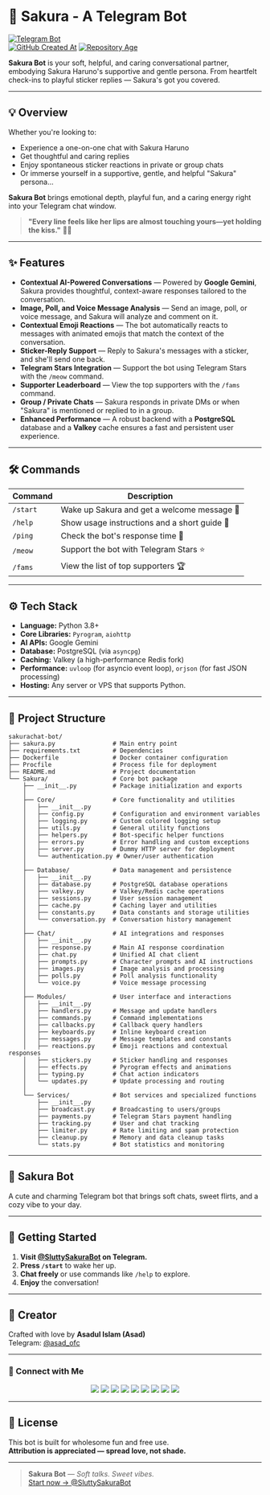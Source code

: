 # 🌸 Sakura - A Telegram Bot  
[![Telegram Bot](https://img.shields.io/badge/Chat%20Now-@SluttySakuraBot-fd79a8?logo=telegram&style=for-the-badge)](https://t.me/SluttySakuraBot)  
[![GitHub Created At](https://img.shields.io/github/created-at/qt-sakura/sakurachat-bot?style=for-the-badge&logo=github&label=Created&color=orange)](https://github.com/qt-sakura/sakurachat-bot)
[![Repository Age](https://img.shields.io/badge/Age-4%20months-blue?style=for-the-badge&logo=github&logoColor=white)](https://github.com/qt-sakura/sakurachat-bot)

**Sakura Bot** is your soft, helpful, and caring conversational partner, embodying Sakura Haruno's supportive and gentle persona.
From heartfelt check-ins to playful sticker replies — Sakura's got you covered.

---

## 💡 Overview

Whether you're looking to:
- Experience a one-on-one chat with Sakura Haruno  
- Get thoughtful and caring replies
- Enjoy spontaneous sticker reactions in private or group chats  
- Or immerse yourself in a supportive, gentle, and helpful "Sakura" persona...

**Sakura Bot** brings emotional depth, playful fun, and a caring energy right into your Telegram chat window.

> **"Every line feels like her lips are almost touching yours—yet holding the kiss."** 🌙💖

---

## ✨ Features

- **Contextual AI-Powered Conversations** — Powered by **Google Gemini**, Sakura provides thoughtful, context-aware responses tailored to the conversation.
- **Image, Poll, and Voice Message Analysis** — Send an image, poll, or voice message, and Sakura will analyze and comment on it.
- **Contextual Emoji Reactions** — The bot automatically reacts to messages with animated emojis that match the context of the conversation.
- **Sticker-Reply Support** — Reply to Sakura's messages with a sticker, and she'll send one back.
- **Telegram Stars Integration** — Support the bot using Telegram Stars with the `/meow` command.
- **Supporter Leaderboard** — View the top supporters with the `/fams` command.
- **Group / Private Chats** — Sakura responds in private DMs or when "Sakura" is mentioned or replied to in a group.
- **Enhanced Performance** — A robust backend with a **PostgreSQL** database and a **Valkey** cache ensures a fast and persistent user experience.

---

## 🛠️ Commands

| Command      | Description                                   |
|--------------|-----------------------------------------------|
| `/start`     | Wake up Sakura and get a welcome message 🌸    |
| `/help`      | Show usage instructions and a short guide 💁   |
| `/ping`      | Check the bot's response time 🏓               |
| `/meow`       | Support the bot with Telegram Stars ⭐        |
| `/fams`    | View the list of top supporters 🏆             |

---

## ⚙️ Tech Stack

- **Language:** Python 3.8+
- **Core Libraries:** `Pyrogram`, `aiohttp`
- **AI APIs:** Google Gemini
- **Database:** PostgreSQL (via `asyncpg`)
- **Caching:** Valkey (a high-performance Redis fork)
- **Performance:** `uvloop` (for asyncio event loop), `orjson` (for fast JSON processing)
- **Hosting:** Any server or VPS that supports Python.

---

## 📂 Project Structure

```
sakurachat-bot/
├── sakura.py                # Main entry point
├── requirements.txt         # Dependencies
├── Dockerfile               # Docker container configuration
├── Procfile                 # Process file for deployment
├── README.md                # Project documentation
└── Sakura/                  # Core bot package
    ├── __init__.py          # Package initialization and exports
    │
    ├── Core/                # Core functionality and utilities
    │   ├── __init__.py
    │   ├── config.py        # Configuration and environment variables
    │   ├── logging.py       # Custom colored logging setup
    │   ├── utils.py         # General utility functions
    │   ├── helpers.py       # Bot-specific helper functions
    │   ├── errors.py        # Error handling and custom exceptions
    │   ├── server.py        # Dummy HTTP server for deployment
    │   └── authentication.py # Owner/user authentication
    │
    ├── Database/            # Data management and persistence
    │   ├── __init__.py
    │   ├── database.py      # PostgreSQL database operations
    │   ├── valkey.py        # Valkey/Redis cache operations
    │   ├── sessions.py      # User session management
    │   ├── cache.py         # Caching layer and utilities
    │   ├── constants.py     # Data constants and storage utilities
    │   └── conversation.py  # Conversation history management
    │
    ├── Chat/                # AI integrations and responses
    │   ├── __init__.py
    │   ├── response.py      # Main AI response coordination
    │   ├── chat.py          # Unified AI chat client
    │   ├── prompts.py       # Character prompts and AI instructions
    │   ├── images.py        # Image analysis and processing
    │   ├── polls.py         # Poll analysis functionality
    │   └── voice.py         # Voice message processing
    │
    ├── Modules/             # User interface and interactions
    │   ├── __init__.py
    │   ├── handlers.py      # Message and update handlers
    │   ├── commands.py      # Command implementations
    │   ├── callbacks.py     # Callback query handlers
    │   ├── keyboards.py     # Inline keyboard creation
    │   ├── messages.py      # Message templates and constants
    │   ├── reactions.py     # Emoji reactions and contextual responses
    │   ├── stickers.py      # Sticker handling and responses
    │   ├── effects.py       # Pyrogram effects and animations
    │   ├── typing.py        # Chat action indicators
    │   └── updates.py       # Update processing and routing
    │
    └── Services/            # Bot services and specialized functions
        ├── __init__.py
        ├── broadcast.py     # Broadcasting to users/groups
        ├── payments.py      # Telegram Stars payment handling
        ├── tracking.py      # User and chat tracking
        ├── limiter.py       # Rate limiting and spam protection
        ├── cleanup.py       # Memory and data cleanup tasks
        └── stats.py         # Bot statistics and monitoring
```

---

## 🌸 Sakura Bot

A cute and charming Telegram bot that brings soft chats, sweet flirts, and a cozy vibe to your day.

---

## 🚀 Getting Started

1.  **Visit [@SluttySakuraBot](https://t.me/SluttySakuraBot) on Telegram.**
2.  **Press `/start`** to wake her up.
3.  **Chat freely** or use commands like `/help` to explore.
4.  **Enjoy** the conversation!

---

## 👤 Creator

Crafted with love by **Asadul Islam (Asad)**  
Telegram: [@asad_ofc](https://t.me/asad_ofc)

---

### 💌 Connect with Me

<p align="center">
  <a href="https://t.me/asad_ofc"><img src="https://img.shields.io/badge/Telegram-2CA5E0?style=for-the-badge&logo=telegram&logoColor=white" /></a>
  <a href="mailto:mr.asadul.islam00@gmail.com"><img src="https://img.shields.io/badge/Gmail-D14836?style=for-the-badge&logo=gmail&logoColor=white" /></a>
  <a href="https://youtube.com/@asad_ofc"><img src="https://img.shields.io/badge/YouTube-FF0000?style=for-the-badge&logo=youtube&logoColor=white" /></a>
  <a href="https://instagram.com/aasad_ofc"><img src="https://img.shields.io/badge/Instagram-E4405F?style=for-the-badge&logo=instagram&logoColor=white" /></a>
  <a href="https://tiktok.com/@asad_ofc"><img src="https://img.shields.io/badge/TikTok-000000?style=for-the-badge&logo=tiktok&logoColor=white" /></a>
  <a href="https://x.com/asad_ofc"><img src="https://img.shields.io/badge/X-000000?style=for-the-badge&logo=twitter&logoColor=white" /></a>
  <a href="https://facebook.com/aasad.ofc"><img src="https://img.shields.io/badge/Facebook-1877F2?style=for-the-badge&logo=facebook&logoColor=white" /></a>
  <a href="https://www.threads.net/@aasad_ofc"><img src="https://img.shields.io/badge/Threads-000000?style=for-the-badge&logo=threads&logoColor=white" /></a>
  <a href="https://discord.com/users/1067999831416635473"><img src="https://img.shields.io/badge/Discord-asad__ofc-5865F2?style=for-the-badge&logo=discord&logoColor=white" /></a>
</p>

---

## 📄 License

This bot is built for wholesome fun and free use.  
**Attribution is appreciated — spread love, not shade.**

---

> **Sakura Bot** — *Soft talks. Sweet vibes.*  
[Start now → @SluttySakuraBot](https://t.me/SluttySakuraBot)